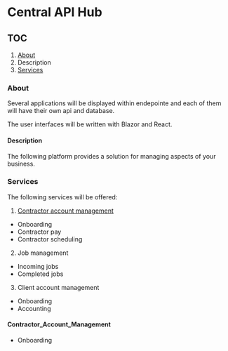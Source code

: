 # Central API Hub

## TOC
1. [About](#About)
  1. Description 
2. [Services](#Services)

### About
Several applications will be displayed within endepointe and each of
them will have their own api and database.

The user interfaces will be written with Blazor and React. 

#### Description
The following platform provides a solution for managing aspects of your
business.

### Services
The following services will be offered:

1. [Contractor account management](#Contractor_Account_Management)
  * Onboarding
  * Contractor pay
  * Contractor scheduling 
2. Job management
  * Incoming jobs
  * Completed jobs
3. Client account management
  * Onboarding
  * Accounting

#### Contractor_Account_Management
- Onboarding